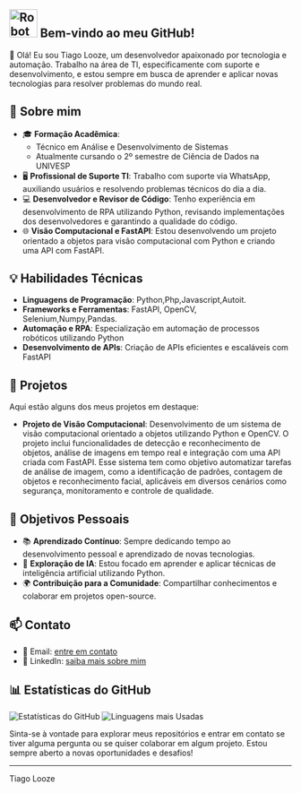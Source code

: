 
## <img src="https://cdn-icons-png.flaticon.com/512/4712/4712024.png" alt="Robot Logo" width="50"/>  Bem-vindo ao meu GitHub!

👋 Olá! Eu sou Tiago Looze, um desenvolvedor apaixonado por tecnologia e automação. Trabalho na área de TI, especificamente com suporte e desenvolvimento, e estou sempre em busca de aprender e aplicar novas tecnologias para resolver problemas do mundo real.

## 📜 Sobre mim

- 🎓 **Formação Acadêmica**:
  - Técnico em Análise e Desenvolvimento de Sistemas
  - Atualmente cursando o 2º semestre de Ciência de Dados na UNIVESP
- 🖥️ **Profissional de Suporte TI**: Trabalho com suporte via WhatsApp, auxiliando usuários e resolvendo problemas técnicos do dia a dia.
- 💻 **Desenvolvedor e Revisor de Código**: Tenho experiência em desenvolvimento de RPA utilizando Python, revisando implementações dos desenvolvedores e garantindo a qualidade do código.
- 🌐 **Visão Computacional e FastAPI**: Estou desenvolvendo um projeto orientado a objetos para visão computacional com Python e criando uma API com FastAPI.

## 💡 Habilidades Técnicas

- **Linguagens de Programação**: Python,Php,Javascript,Autoit.
- **Frameworks e Ferramentas**: FastAPI, OpenCV, Selenium,Numpy,Pandas.
- **Automação e RPA**: Especialização em automação de processos robóticos utilizando Python
- **Desenvolvimento de APIs**: Criação de APIs eficientes e escaláveis com FastAPI

## 📂 Projetos

Aqui estão alguns dos meus projetos em destaque:

- **Projeto de Visão Computacional**: Desenvolvimento de um sistema de visão computacional orientado a objetos utilizando Python e OpenCV. O projeto inclui funcionalidades de detecção e reconhecimento de objetos, análise de imagens em tempo real e integração com uma API criada com FastAPI. Esse sistema tem como objetivo automatizar tarefas de análise de imagem, como a identificação de padrões, contagem de objetos e reconhecimento facial, aplicáveis em diversos cenários como segurança, monitoramento e controle de qualidade.



## 🎯 Objetivos Pessoais

- 📚 **Aprendizado Contínuo**: Sempre dedicando tempo ao desenvolvimento pessoal e aprendizado de novas tecnologias.
- 🤖 **Exploração de IA**: Estou focado em aprender e aplicar técnicas de inteligência artificial utilizando Python.
- 🌍 **Contribuição para a Comunidade**: Compartilhar conhecimentos e colaborar em projetos open-source.

## 📫 Contato

- 📧 Email: [entre em contato](mailto:thpldevweb@gmail.com)
- 💼 LinkedIn: [saiba mais sobre mim](https://www.linkedin.com/in/tiago-looze-b1a0001b7/)

## 📊 Estatísticas do GitHub

![Estatísticas do GitHub](https://github-readme-stats.vercel.app/api?username=seuusuario&show_icons=true&theme=radical)
![Linguagens mais Usadas](https://github-readme-stats.vercel.app/api/top-langs/?username=seuusuario&layout=compact&theme=radical)

Sinta-se à vontade para explorar meus repositórios e entrar em contato se tiver alguma pergunta ou se quiser colaborar em algum projeto. Estou sempre aberto a novas oportunidades e desafios!

---

Tiago Looze
